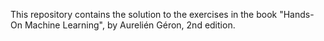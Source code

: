 This repository contains the solution to the exercises in the book "Hands-On Machine Learning", by Aurelién Géron, 2nd edition.
